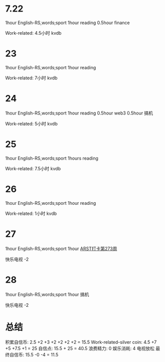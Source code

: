 # 7.22
1hour English-RS,words;sport
1hour reading
0.5hour finance

Work-related:
4.5小时 kvdb

# 23
1hour English-RS,words;sport
1hour reading

Work-related:
7小时 kvdb

# 24
1hour English-RS,words;sport
1hour reading
0.5hour web3
0.5hour 搞机

Work-related:
5小时 kvdb

# 25
1hour English-RS,words;sport
1hours reading

Work-related:
7.5小时 kvdb

# 26
1hour English-RS,words;sport
1hour reading

Work-related:
1小时 kvdb

# 27
1hour English-RS,words;sport
1hour [ARST打卡第273周](https://www.wolfdan.cn/arst%E6%89%93%E5%8D%A1%E7%AC%AC273%E5%91%A8/)

快乐电视 -2

# 28
1hour English-RS,words;sport
1hour 搞机

快乐电视 -2

# 总结
积累自信币: 2.5 +2 +3 +2 +2 +2 +2 = 15.5
Work-related-silver coin: 4.5 +7 +5 +7.5 +1 = 25
自信点: 15.5 + 25 = 40.5
浪费精力: 0
娱乐消耗: 4 电视放松
最终自信币: 15.5 -0 -4 = 11.5

